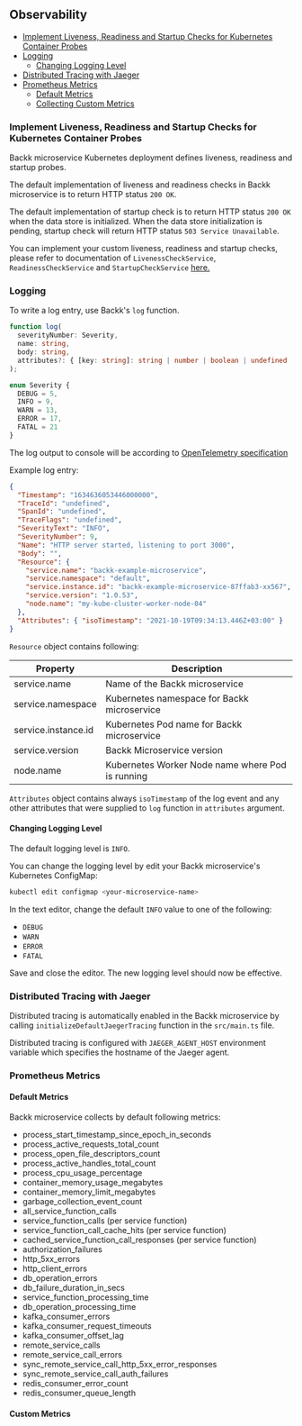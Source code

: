 ## Observability

- [Implement Liveness, Readiness and Startup Checks for Kubernetes Container Probes](#probes)
- [Logging](#logging)
  - [Changing Logging Level](#changelogginglevel)
- [Distributed Tracing with Jaeger](#distributedtracing)
- [Prometheus Metrics](#metrics)
  - [Default Metrics](#defaultmetrics)
  - [Collecting Custom Metrics](#custommetrics)

### <a name="probes"></a> Implement Liveness, Readiness and Startup Checks for Kubernetes Container Probes

Backk microservice Kubernetes deployment defines liveness, readiness and startup probes.

The default implementation of liveness and readiness checks in Backk microservice is to return HTTP status
`200 OK`.

The default implementation of startup check is to return HTTP status `200 OK` when the data store is initialized.
When the data store initialization is pending, startup check will return HTTP status `503 Service Unavailable`.

You can implement your custom liveness, readiness and startup checks, please refer to documentation
of `LivenessCheckService`, `ReadinessCheckService` and `StartupCheckService` [here.](../api/BASE_SERVICES.MD)

### <a name="logging"></a> Logging

To write a log entry, use Backk's `log` function.

```ts
function log(
  severityNumber: Severity,
  name: string,
  body: string,
  attributes?: { [key: string]: string | number | boolean | undefined | object[] }
);

enum Severity {
  DEBUG = 5,
  INFO = 9,
  WARN = 13,
  ERROR = 17,
  FATAL = 21
}
```

The log output to console will be according to [OpenTelemetry specification](https://github.com/open-telemetry/opentelemetry-specification/blob/main/specification/logs/data-model.md)

Example log entry:

```json
{
  "Timestamp": "1634636053446000000",
  "TraceId": "undefined",
  "SpanId": "undefined",
  "TraceFlags": "undefined",
  "SeverityText": "INFO",
  "SeverityNumber": 9,
  "Name": "HTTP server started, listening to port 3000",
  "Body": "",
  "Resource": {
    "service.name": "backk-example-microservice",
    "service.namespace": "default",
    "service.instance.id": "backk-example-microservice-87ffab3-xx567",
    "service.version": "1.0.53",
    "node.name": "my-kube-cluster-worker-node-04"
  },
  "Attributes": { "isoTimestamp": "2021-10-19T09:34:13.446Z+03:00" }
}
```

`Resource` object contains following:

| Property            | Description                                      |
| ------------------- | ------------------------------------------------ |
| service.name        | Name of the Backk microservice                   |
| service.namespace   | Kubernetes namespace for Backk microservice      |
| service.instance.id | Kubernetes Pod name for Backk microservice       |
| service.version     | Backk Microservice version                       |
| node.name           | Kubernetes Worker Node name where Pod is running |

`Attributes` object contains always `isoTimestamp` of the log event and any other attributes that were supplied
to `log` function in `attributes` argument.

#### <a name="changelogginglevel"></a> Changing Logging Level
The default logging level is `INFO`.

You can change the logging level by edit your Backk microservice's Kubernetes ConfigMap:
```bash
kubectl edit configmap <your-microservice-name>
```

In the text editor, change the default `INFO` value to one of the following:
- `DEBUG`
- `WARN`
- `ERROR`
- `FATAL`

Save and close the editor. The new logging level should now be effective.

### <a name="distributedtracing"></a> Distributed Tracing with Jaeger

Distributed tracing is automatically enabled in the Backk microservice by calling
`initializeDefaultJaegerTracing` function in the `src/main.ts` file.

Distributed tracing is configured with `JAEGER_AGENT_HOST` environment variable which
specifies the hostname of the Jaeger agent.

### <a name="metrics"></a> Prometheus Metrics

#### <a name="defaultmetrics"></a> Default Metrics

Backk microservice collects by default following metrics:
- process_start_timestamp_since_epoch_in_seconds
- process_active_requests_total_count
- process_open_file_descriptors_count
- process_active_handles_total_count
- process_cpu_usage_percentage
- container_memory_usage_megabytes
- container_memory_limit_megabytes
- garbage_collection_event_count
- all_service_function_calls
- service_function_calls (per service function)
- service_function_call_cache_hits (per service function)
- cached_service_function_call_responses (per service function)
- authorization_failures
- http_5xx_errors
- http_client_errors
- db_operation_errors
- db_failure_duration_in_secs
- service_function_processing_time
- db_operation_processing_time
- kafka_consumer_errors
- kafka_consumer_request_timeouts
- kafka_consumer_offset_lag
- remote_service_calls
- remote_service_call_errors
- sync_remote_service_call_http_5xx_error_responses
- sync_remote_service_call_auth_failures
- redis_consumer_error_count
- redis_consumer_queue_length

#### <a name="custommetrics"></a> Custom Metrics
